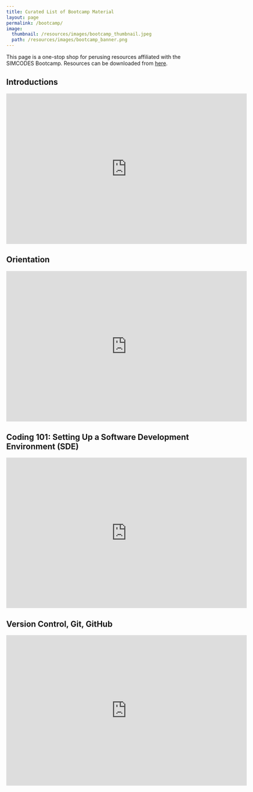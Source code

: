 ```yaml
---
title: Curated List of Bootcamp Material
layout: page
permalink: /bootcamp/
image:
  thumbnail: /resources/images/bootcamp_thumbnail.jpeg
  path: /resources/images/bootcamp_banner.png
---
```


This page is a one-stop shop for perusing resources affiliated with the SIMCODES Bootcamp. Resources can be downloaded from 
[here](https://github.com/SIMCODES-ISU/training_materials).

## Introductions

<center>
<embed src="https://raw.githubusercontent.com/SIMCODES-ISU/training_materials/main/introduction/introduction.pdf" type="application/pdf" width="640" height="400"/>
</center>

## Orientation

<center>
<embed src="https://raw.githubusercontent.com/SIMCODES-ISU/training_materials/main/orientation/orientation.pdf" type="application/pdf" width="640" height="400"/>
</center>

## Coding 101: Setting Up a Software Development Environment (SDE)

<center>
<embed src="https://raw.githubusercontent.com/SIMCODES-ISU/training_materials/main/sde_setup/sde_setup.pdf" type="application/pdf" width="640" height="400"/>
</center>

## Version Control, Git, GitHub

<center>
<embed src="https://raw.githubusercontent.com/SIMCODES-ISU/training_materials/main/github/github.pdf" type="application/pdf" width="640" height="400"/>
</center>